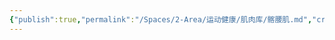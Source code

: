 ```yaml
---
{"publish":true,"permalink":"/Spaces/2-Area/运动健康/肌肉库/髂腰肌.md","created":"2025-07-07T18:08:58.819+08:00","modified":"2025-07-12T13:15:07.127+08:00","published":"2025-07-12T13:15:07.127+08:00","cssclasses":""}
---
```


